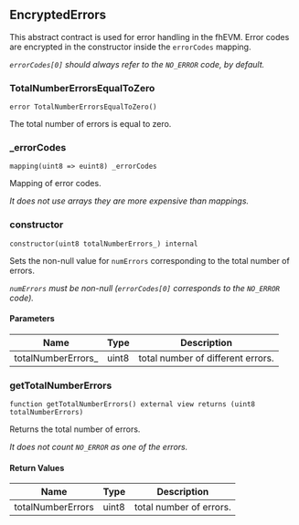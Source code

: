 ## EncryptedErrors

This abstract contract is used for error handling in the fhEVM. Error codes are encrypted in the constructor inside the
`errorCodes` mapping.

_`errorCodes[0]` should always refer to the `NO_ERROR` code, by default._

### TotalNumberErrorsEqualToZero

```solidity
error TotalNumberErrorsEqualToZero()
```

The total number of errors is equal to zero.

### \_errorCodes

```solidity
mapping(uint8 => euint8) _errorCodes
```

Mapping of error codes.

_It does not use arrays they are more expensive than mappings._

### constructor

```solidity
constructor(uint8 totalNumberErrors_) internal
```

Sets the non-null value for `numErrors` corresponding to the total number of errors.

_`numErrors` must be non-null (`errorCodes[0]` corresponds to the `NO_ERROR` code)._

#### Parameters

| Name                | Type  | Description                       |
| ------------------- | ----- | --------------------------------- |
| totalNumberErrors\_ | uint8 | total number of different errors. |

### getTotalNumberErrors

```solidity
function getTotalNumberErrors() external view returns (uint8 totalNumberErrors)
```

Returns the total number of errors.

_It does not count `NO_ERROR` as one of the errors._

#### Return Values

| Name              | Type  | Description             |
| ----------------- | ----- | ----------------------- |
| totalNumberErrors | uint8 | total number of errors. |
